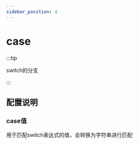 ```yaml
---
sidebar_position: 4
---
```


# case

:::tip

switch的分支

:::

## 配置说明

### case值
用于匹配switch表达式的值，会转换为字符串进行匹配